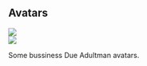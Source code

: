 ## Avatars

![](https://cdn.discordapp.com/attachments/401514982937722891/407222048524599306/ThnkingDue.gif)    
![](https://cdn.discordapp.com/attachments/401514982937722891/401519958418391050/TransformDutil02.gif)

Some bussiness Due Adultman avatars.
